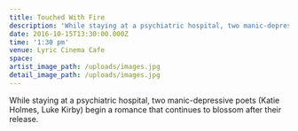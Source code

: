 ```yaml
---
title: Touched With Fire
description: 'While staying at a psychiatric hospital, two manic-depressive poets (Katie Holmes, Luke Kirby) begin a romance that continues to blossom after their release.'
date: 2016-10-15T13:30:00.000Z
time: '1:30 pm'
venue: Lyric Cinema Cafe
space:
artist_image_path: /uploads/images.jpg
detail_image_path: /uploads/images.jpg
---
```



While staying at a psychiatric hospital, two manic-depressive poets (Katie Holmes, Luke Kirby) begin a romance that continues to blossom after their release.